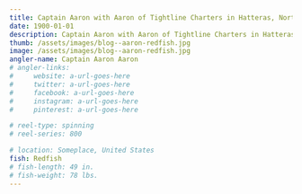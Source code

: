 ```yaml
---
title: Captain Aaron with Aaron of Tightline Charters in Hatteras, North Carolina. One of our biggest supporters with yet another over slot redfish.
date: 1900-01-01
description: Captain Aaron with Aaron of Tightline Charters in Hatteras, North Carolina. One of our biggest supporters with yet another over slot redfish.
thumb: /assets/images/blog--aaron-redfish.jpg
image: /assets/images/blog--aaron-redfish.jpg
angler-name: Captain Aaron Aaron
# angler-links: 
#     website: a-url-goes-here
#     twitter: a-url-goes-here
#     facebook: a-url-goes-here
#     instagram: a-url-goes-here
#     pinterest: a-url-goes-here

# reel-type: spinning
# reel-series: 800 

# location: Someplace, United States
fish: Redfish
# fish-length: 49 in.
# fish-weight: 78 lbs.
---
```

